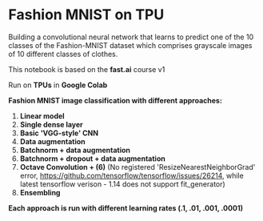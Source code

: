 # Fashion MNIST on TPU  

Building a convolutional neural network that learns to predict one of the 10 classes of the Fashion-MNIST dataset which comprises grayscale images of 10 different classes of clothes.

This notebook is based on the **fast.ai** course v1  

Run on **TPUs** in **Google Colab**  

**Fashion MNIST image classification with different approaches:**  
  1. **Linear model**
  2. **Single dense layer**
  3. **Basic 'VGG-style' CNN**
  4. **Data augmentation**
  5. **Batchnorm + data augmentation**
  6. **Batchnorm + dropout + data augmentation**
  7. **Octave Convolution + (6)** (No registered 'ResizeNearestNeighborGrad' error, https://github.com/tensorflow/tensorflow/issues/26214, while latest tensorflow verison - 1.14 does not support fit_generator)
  9. **Ensembling**
    
**Each approach is run with different learning rates (.1, .01, .001, .0001)**
